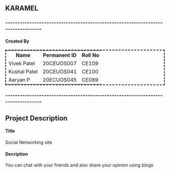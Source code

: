 <h2>KARAMEL</h2>
<h3>--------------------------------------------------------------------------------</h3>
<h4>Created By</h4>
<table style="border:2px dashed black">
<tr>
<th>Name</th>
<th>Permanent ID</th>
<th>Roll No</th>
</tr>
<tr>
<td>Vivek Patel</td>
<td>20CEUOS007</td>
<td>CE109
</tr>
<tr>
<td>Kushal Patel</td>
<td>20CEUOS041</td>
<td>CE100
</tr>
<tr>
<td>Aaryan P</td>
<td>20ECUOS045</td>
<td>CE089</td>
</tr>
</table>
<h3>--------------------------------------------------------------------------------</h3>
<h2>Project Description</h2>
<h4>Title</h4>
<p>Social Networking site</p>
<h4>Decription</h4>
<p>You can chat with your friends and also share your opinion using blogs</p>


